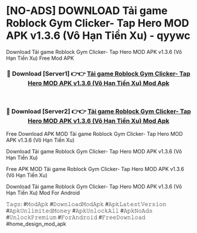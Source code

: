 # [NO-ADS] DOWNLOAD Tải game Roblock Gym Clicker- Tap Hero MOD APK v1.3.6 (Vô Hạn Tiền Xu) - qyywc
Download Tải game Roblock Gym Clicker- Tap Hero MOD APK v1.3.6 (Vô Hạn Tiền Xu) Free Mod APK

<div align="center">
<h3>🔴 Download [Server1] 👉👉 <a href="https://apk-comot.site?title=Tải_game_Roblock_Gym_Clicker-_Tap_Hero_MOD_APK_v1.3.6_(Vô_Hạn_Tiền_Xu)">Tải game Roblock Gym Clicker- Tap Hero MOD APK v1.3.6 (Vô Hạn Tiền Xu) Mod Apk</a></h3><br>

<h3>🔴 Download [Server2] 👉👉 <a href="https://apk-comot.site?title=Tải_game_Roblock_Gym_Clicker-_Tap_Hero_MOD_APK_v1.3.6_(Vô_Hạn_Tiền_Xu)">Tải game Roblock Gym Clicker- Tap Hero MOD APK v1.3.6 (Vô Hạn Tiền Xu) Mod Apk</a></h3>
</div>


Free Download APK MOD Tải game Roblock Gym Clicker- Tap Hero MOD APK v1.3.6 (Vô Hạn Tiền Xu)

Download Tải game Roblock Gym Clicker- Tap Hero MOD APK v1.3.6 (Vô Hạn Tiền Xu) 

Free APK MOD Tải game Roblock Gym Clicker- Tap Hero MOD APK v1.3.6 (Vô Hạn Tiền Xu) 

Download Tải game Roblock Gym Clicker- Tap Hero MOD APK v1.3.6 (Vô Hạn Tiền Xu) Mod For Android

𝚃𝚊𝚐𝚜: #𝙼𝚘𝚍𝙰𝚙𝚔 #𝙳𝚘𝚠𝚗𝚕𝚘𝚊𝚍𝙼𝚘𝚍𝙰𝚙𝚔 #𝙰𝚙𝚔𝙻𝚊𝚝𝚎𝚜𝚝𝚅𝚎𝚛𝚜𝚒𝚘𝚗 #𝙰𝚙𝚔𝚄𝚗𝚕𝚒𝚖𝚒𝚝𝚎𝚍𝙼𝚘𝚗𝚎𝚢 #𝙰𝚙𝚔𝚄𝚗𝚕𝚘𝚌𝚔𝙰𝚕𝚕 #𝙰𝚙𝚔𝙽𝚘𝙰𝚍𝚜 #𝚄𝚗𝚕𝚘𝚌𝚔𝙿𝚛𝚎𝚖𝚒𝚞𝚖 #𝙵𝚘𝚛𝙰𝚗𝚍𝚛𝚘𝚒𝚍 #𝙵𝚛𝚎𝚎𝙳𝚘𝚠𝚗𝚕𝚘𝚊𝚍 #home_design_mod_apk